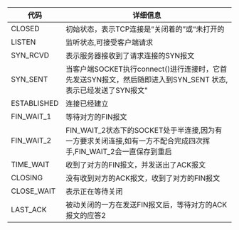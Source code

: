 代码 | 详细信息
-----|---
CLOSED |	初始状态，表示TCP连接是“关闭着的”或“未打开的				
LISTEN |	监听状态,可接受客户端请求				
SYN_RCVD |	表示服务器接收到了请求连接的SYN报文	
SYN_SENT |  当客户端SOCKET执行connect()进行连接时，它首先发送SYN报文，然后随即进入到SYN_SENT 状态,表示已经发送了SYN报文"				
ESTABLISHED |	连接已经建立				
FIN_WAIT_1 |	等待对方的FIN报文				
FIN_WAIT_2 |	FIN_WAIT_2状态下的SOCKET处于半连接,因为有一方要求关闭连接,如有一方不配合完成四次挥手,FIN_WAIT_2会一直保存到重启		
TIME_WAIT |	收到了对方的FIN报文，并发送出了ACK报文				
CLOSING |	没有收到对方的ACK报文，收到了对方的FIN报文				
CLOSE_WAIT |	表示正在等待关闭				
LAST_ACK |	被动关闭的一方在发送FIN报文后，等待对方的ACK报文的应答2			